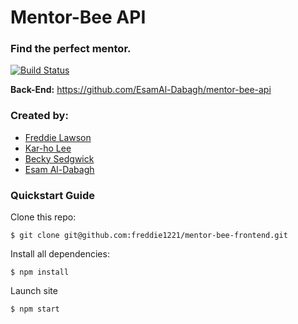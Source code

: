 # Mentor-Bee API

### Find the perfect mentor.

[![Build Status](https://travis-ci.org/freddie1221/mentor-bee-frontend.svg?branch=master)](https://travis-ci.org/freddie1221/mentor-bee-frontend)

**Back-End:** https://github.com/EsamAl-Dabagh/mentor-bee-api

### Created by:

* [Freddie Lawson](https://github.com/freddie1221)
* [Kar-ho Lee](https://github.com/leekarho)
* [Becky Sedgwick](https://github.com/rebeccasedgwick)
* [Esam Al-Dabagh](https://github.com/EsamAl-Dabagh)

### Quickstart Guide
Clone this repo:
```
$ git clone git@github.com:freddie1221/mentor-bee-frontend.git
```
Install all dependencies:
```
$ npm install
```
Launch site
```
$ npm start
```

